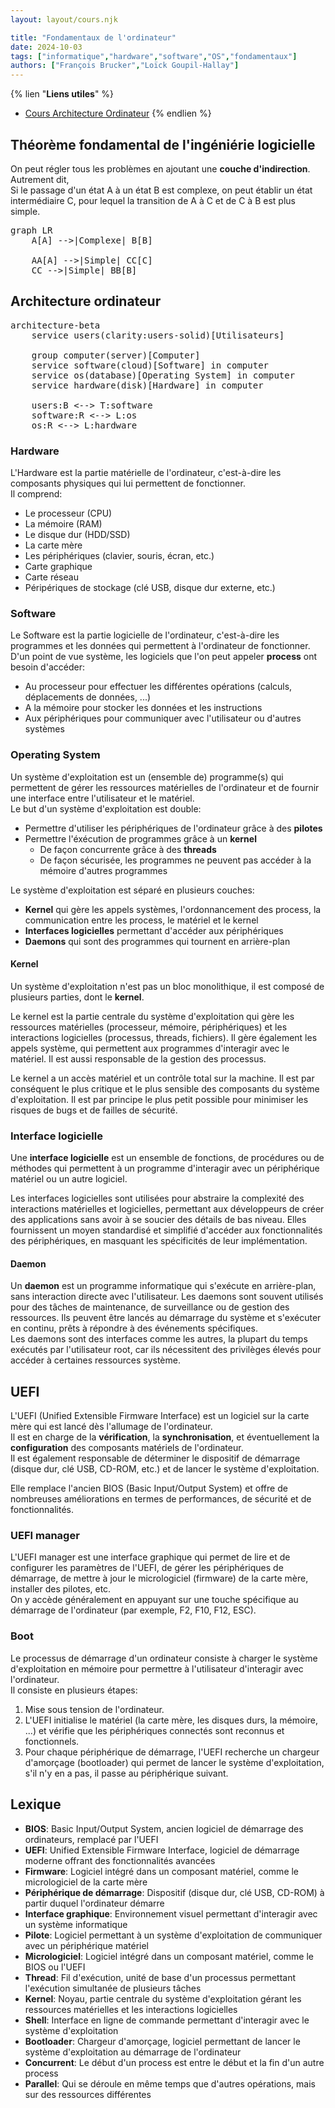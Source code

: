 ```yaml
---
layout: layout/cours.njk

title: "Fondamentaux de l'ordinateur"
date: 2024-10-03
tags: ["informatique","hardware","software","OS","fondamentaux"]
authors: ["François Brucker","Loïck Goupil-Hallay"]
---
```


{% lien "**Liens utiles**" %}
- [Cours Architecture Ordinateur](https://francoisbrucker.github.io/cours_informatique/cours/syst%C3%A8me/architecture-ordinateur/)
{% endlien %}

## Théorème fondamental de l'ingéniérie logicielle
On peut régler tous les problèmes en ajoutant une **couche d'indirection**. Autrement dit,\
Si le passage d'un état A à un état B est complexe, on peut établir un état intermédiaire C, pour lequel la transition de A à C et de C à B est plus simple.

<pre class="mermaid" style="background-color: transparent;">
graph LR
    A[A] -->|Complexe| B[B]

    AA[A] -->|Simple| CC[C]
    CC -->|Simple| BB[B]
</pre>

## Architecture ordinateur

<pre class="mermaid" style="background-color: transparent;">
architecture-beta
    service users(clarity:users-solid)[Utilisateurs]

    group computer(server)[Computer]
    service software(cloud)[Software] in computer
    service os(database)[Operating System] in computer
    service hardware(disk)[Hardware] in computer

    users:B <--> T:software
    software:R <--> L:os
    os:R <--> L:hardware
</pre>

### Hardware
L'Hardware est la partie matérielle de l'ordinateur, c'est-à-dire les composants physiques qui lui permettent de fonctionner.\
Il comprend:
- Le processeur (CPU)
- La mémoire (RAM)
- Le disque dur (HDD/SSD)
- La carte mère
- Les périphériques (clavier, souris, écran, etc.)
- Carte graphique
- Carte réseau
- Péripériques de stockage (clé USB, disque dur externe, etc.)

### Software
Le Software est la partie logicielle de l'ordinateur, c'est-à-dire les programmes et les données qui permettent à l'ordinateur de fonctionner.\
D'un point de vue système, les logiciels que l'on peut appeler **process** ont besoin d'accéder:
- Au processeur pour effectuer les différentes opérations (calculs, déplacements de données, ...)
- A la mémoire pour stocker les données et les instructions
- Aux périphériques pour communiquer avec l'utilisateur ou d'autres systèmes

### Operating System
Un système d'exploitation est un (ensemble de) programme(s) qui permettent de gérer les ressources matérielles de l'ordinateur et de fournir une interface entre l'utilisateur et le matériel.\
Le but d'un système d'exploitation est double:
- Permettre d'utiliser les périphériques de l'ordinateur grâce à des **pilotes**
- Permettre l'éxécution de programmes grâce à un **kernel**
    - De façon concurrente grâce à des **threads**
    - De façon sécurisée, les programmes ne peuvent pas accéder à la mémoire d'autres programmes

Le système d'exploitation est séparé en plusieurs couches:
- **Kernel** qui gère les appels systèmes, l'ordonnancement des process, la communication entre les process, le matériel et le kernel
- **Interfaces logicielles** permettant d'accéder aux périphériques
- **Daemons** qui sont des programmes qui tournent en arrière-plan

#### Kernel
Un système d'exploitation n'est pas un bloc monolithique, il est composé de plusieurs parties, dont le **kernel**.

Le kernel est la partie centrale du système d'exploitation qui gère les ressources matérielles (processeur, mémoire, périphériques) et les interactions logicielles (processus, threads, fichiers). Il gère également les appels système, qui permettent aux programmes d'interagir avec le matériel. Il est aussi responsable de la gestion des processus.

Le kernel a un accès matériel et un contrôle total sur la machine. Il est par conséquent le plus critique et le plus sensible des composants du système d'exploitation. Il est par principe le plus petit possible pour minimiser les risques de bugs et de failles de sécurité.

### Interface logicielle
Une **interface logicielle** est un ensemble de fonctions, de procédures ou de méthodes qui permettent à un programme d'interagir avec un périphérique matériel ou un autre logiciel.

Les interfaces logicielles sont utilisées pour abstraire la complexité des interactions matérielles et logicielles, permettant aux développeurs de créer des applications sans avoir à se soucier des détails de bas niveau. Elles fournissent un moyen standardisé et simplifié d'accéder aux fonctionnalités des périphériques, en masquant les spécificités de leur implémentation.

#### Daemon
Un **daemon** est un programme informatique qui s'exécute en arrière-plan, sans interaction directe avec l'utilisateur. Les daemons sont souvent utilisés pour des tâches de maintenance, de surveillance ou de gestion des ressources. Ils peuvent être lancés au démarrage du système et s'exécuter en continu, prêts à répondre à des événements spécifiques.\
Les daemons sont des interfaces comme les autres, la plupart du temps exécutés par l'utilisateur root, car ils nécessitent des privilèges élevés pour accéder à certaines ressources système.

## UEFI
L'UEFI (Unified Extensible Firmware Interface) est un logiciel sur la carte mère qui est lancé dès l'allumage de l'ordinateur.\
Il est en charge de la **vérification**, la **synchronisation**, et éventuellement la **configuration** des composants matériels de l'ordinateur.\
Il est également responsable de déterminer le dispositif de démarrage (disque dur, clé USB, CD-ROM, etc.) et de lancer le système d'exploitation.

Elle remplace l'ancien BIOS (Basic Input/Output System) et offre de nombreuses améliorations en termes de performances, de sécurité et de fonctionnalités.

### UEFI manager
L'UEFI manager est une interface graphique qui permet de lire et de configurer les paramètres de l'UEFI, de gérer les périphériques de démarrage, de mettre à jour le micrologiciel (firmware) de la carte mère, installer des pilotes, etc.\
On y accède généralement en appuyant sur une touche spécifique au démarrage de l'ordinateur (par exemple, F2, F10, F12, ESC).

### Boot
Le processus de démarrage d'un ordinateur consiste à charger le système d'exploitation en mémoire pour permettre à l'utilisateur d'interagir avec l'ordinateur.\
Il consiste en plusieurs étapes:
1. Mise sous tension de l'ordinateur.
2. L'UEFI initialise le matériel (la carte mère, les disques durs, la mémoire, ...) et vérifie que les périphériques connectés sont reconnus et fonctionnels.
3. Pour chaque périphérique de démarrage, l'UEFI recherche un chargeur d'amorçage (bootloader) qui permet de lancer le système d'exploitation, s'il n'y en a pas, il passe au périphérique suivant.

## Lexique
- **BIOS**: Basic Input/Output System, ancien logiciel de démarrage des ordinateurs, remplacé par l'UEFI
- **UEFI**: Unified Extensible Firmware Interface, logiciel de démarrage moderne offrant des fonctionnalités avancées
- **Firmware**: Logiciel intégré dans un composant matériel, comme le micrologiciel de la carte mère
- **Périphérique de démarrage**: Dispositif (disque dur, clé USB, CD-ROM) à partir duquel l'ordinateur démarre
- **Interface graphique**: Environnement visuel permettant d'interagir avec un système informatique
- **Pilote**: Logiciel permettant à un système d'exploitation de communiquer avec un périphérique matériel
- **Micrologiciel**: Logiciel intégré dans un composant matériel, comme le BIOS ou l'UEFI
- **Thread**: Fil d'exécution, unité de base d'un processus permettant l'exécution simultanée de plusieurs tâches
- **Kernel**: Noyau, partie centrale du système d'exploitation gérant les ressources matérielles et les interactions logicielles
- **Shell**: Interface en ligne de commande permettant d'interagir avec le système d'exploitation
- **Bootloader**: Chargeur d'amorçage, logiciel permettant de lancer le système d'exploitation au démarrage de l'ordinateur
- **Concurrent**: Le début d'un process est entre le début et la fin d'un autre process
- **Parallel**: Qui se déroule en même temps que d'autres opérations, mais sur des ressources différentes
